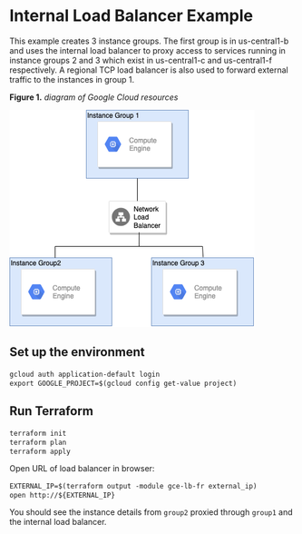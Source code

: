 # Internal Load Balancer Example

This example creates 3 instance groups. The first group is in us-central1-b and uses the internal load balancer to proxy access to services running in instance groups 2 and 3 which exist in us-central1-c and us-central1-f respectively. A regional TCP load balancer is also used to forward external traffic to the instances in group 1.

**Figure 1.** *diagram of Google Cloud resources*

![architecture diagram](./diagram.png)

## Set up the environment

```shell
gcloud auth application-default login
export GOOGLE_PROJECT=$(gcloud config get-value project)
```

## Run Terraform

```shell
terraform init
terraform plan
terraform apply
```

Open URL of load balancer in browser:

```shell
EXTERNAL_IP=$(terraform output -module gce-lb-fr external_ip)
open http://${EXTERNAL_IP}
```

You should see the instance details from `group2` proxied through `group1` and the internal load balancer.
